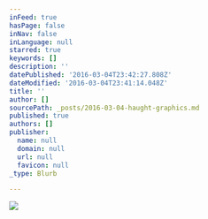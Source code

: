 ```yaml
---
inFeed: true
hasPage: false
inNav: false
inLanguage: null
starred: true
keywords: []
description: ''
datePublished: '2016-03-04T23:42:27.808Z'
dateModified: '2016-03-04T23:41:14.048Z'
title: ''
author: []
sourcePath: _posts/2016-03-04-haught-graphics.md
published: true
authors: []
publisher:
  name: null
  domain: null
  url: null
  favicon: null
_type: Blurb

---
```

![](https://the-grid-user-content.s3-us-west-2.amazonaws.com/f350484a-a040-45d9-b3a1-6b3cea3ea944.jpg)